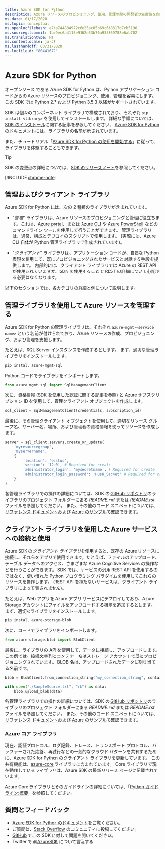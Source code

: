```yaml
---
title: Azure SDK for Python
description: Azure リソースのプロビジョニング、使用、管理の際の開発者の生産性を向上させる、Azure SDK for Python の機能の概要。
ms.date: 03/17/2020
ms.topic: conceptual
ms.openlocfilehash: a7fa744884972c6e25ac85b69c6b8317d7cb5190
ms.sourcegitcommit: 1bd9ec6a4115e9162e33b76a933869788e6ab702
ms.translationtype: HT
ms.contentlocale: ja-JP
ms.lasthandoff: 03/31/2020
ms.locfileid: "80441677"
---
```

# <a name="azure-sdk-for-python"></a>Azure SDK for Python

オープンソース である Azure SDK for Python は、Python アプリケーション コードからの Azure リソースのプロビジョニング、使用、管理を容易にします。 この SDK では Python 2.7 および Python 3.5.3 以降がサポートされています。

SDK は個々のコンポーネント ライブラリで構成されており、それぞれ `pip install <library>` を使用してインストールします。 詳細な手順については、[SDK のインストール](azure-sdk-install.md)に関する記事を参照してください。 [Azure SDK for Python のドキュメント](https://azure.github.io/azure-sdk-for-python/)には、ライブラリの名前が示されています。

また、チュートリアル「[Azure SDK for Python の使用を開始する](azure-sdk-get-started.yml)」に従って、ライブラリを体験することもできます。

> [!TIP]
> SDK の変更点の詳細については、[SDK のリリースノート](https://azure.github.io/azure-sdk/)を参照してください。

[!INCLUDE [chrome-note](includes/chrome-note.md)]

## <a name="management-and-client-libraries"></a>管理およびクライアント ライブラリ

Azure SDK for Python には、次の 2 種類のライブラリが含まれています。

- "*管理*" ライブラリは、Azure リソースのプロビジョニングと管理に役立ちます。これは、[Azure portal](https://portal.azure.com)、または [Azure CLI](https://docs.microsoft.com/cli/azure/install-azure-cli) や [Azure PowerShell](https://docs.microsoft.com/powershell/azure/) などのコマンドライン ツールを使用して行うことができます。 管理ライブラリは、通常、構成とデプロイのスクリプトで使用します。 (実際には、Azure CLI 自体が Python 管理ライブラリで作成されています)。

- "*クライアント*" ライブラリは、アプリケーション コードが、自然な Python 表現を使用して、既にプロビジョニングされたサービスと対話する手段を提供します。 内部的には、クライアント ライブラリでは Azure の REST API が使用されていますが、SDK を使用することで REST の詳細について心配する必要はなくなります。

以下のセクションでは、各カテゴリの詳細と例について説明します。

## <a name="manage-azure-resources-with-management-libraries"></a>管理ライブラリを使用して Azure リソースを管理する

Azure SDK for Python の管理ライブラリは、それぞれ `azure-mgmt-<service name>` という名前が付けられており、Azure リソースの作成、プロビジョニング、および管理を支援します。

たとえば、SQL Server インスタンスを作成するとします。 まず、適切な管理ライブラリをインストールします。

```bash
pip install azure-mgmt-sql
```

Python コードでライブラリをインポートします。

```python
from azure.mgmt.sql import SqlManagementClient
```

次に、資格情報 ([SDK を使用した認証](azure-sdk-authenticate.md)に関する記事を参照) と Azure サブスクリプション ID を使用して、管理クライアント オブジェクトを作成します。

```python
sql_client = SqlManagementClient(credentials, subscription_id)
```

最後に、その管理クライアント オブジェクトを使用して、適切なリソース グループ名、サーバー名、場所、および管理者の資格情報を使ってリソースを作成します。

```python
server = sql_client.servers.create_or_update(
    'myresourcegroup',
    'myservername',
    {
        'location': 'eastus',
        'version': '12.0', # Required for create
        'administrator_login': 'mysecretname', # Required for create
        'administrator_login_password': 'HusH_Sec4et' # Required for create
    }
)
```

各管理ライブラリでの操作の詳細については、SDK の [GitHub リポジトリ](https://github.com/Azure/azure-sdk-for-python/tree/master/sdk)のライブラリのプロジェクト フォルダーにある *README.md* または *README.rst* ファイルを参照してください。 また、その他のコード スニペットについては、[リファレンス ドキュメント](/python/api?view=azure-python)および [Azure のサンプル](https://docs.microsoft.com/samples/browse/?languages=python&products=azure)で確認できます。

## <a name="connect-and-use-azure-services-with-client-libraries"></a>クライアント ライブラリを使用した Azure サービスへの接続と使用

Azure SDK の*クライアント ライブラリ*を使用すると、既存の Azure リソースに接続し、それらをアプリで使用できます。たとえば、ファイルのアップロード、テーブル データへのアクセス、さまざまな Azure Cognitive Services の操作などを行うことができます。 SDK では、サービスの汎用 REST API を使用するのではなく、使い慣れた Python プログラミング パラダイムを使用してこれらのリソースを操作します。 (REST API を持たないサービスは、クライアント ライブラリによって表されません)。

たとえば、Web アプリを Azure アプリ サービスにデプロイしており、Azure Storage アカウントにファイルをアップロードする機能を追加するとします。 まず、適切なライブラリをインストールします。

```bash
pip install azure-storage-blob
```

次に、コードでライブラリをインポートします。

```python
from azure.storage.blob import BlobClient
```

最後に、ライブラリの API を使用して、データに接続し、アップロードします。 この例では、接続文字列とコンテナー名はストレージ アカウントで既にプロビジョニングされています。 BLOB 名は、アップロードされたデータに割り当てる名前です。

```python
blob = BlobClient.from_connection_string("my_connection_string", container="mycontainer", blob="my_blob")

with open("./SampleSource.txt", "rb") as data:
    blob.upload_blob(data)
```

各管理ライブラリでの操作の詳細については、SDK の [GitHub リポジトリ](https://github.com/Azure/azure-sdk-for-python/tree/master/sdk)のライブラリのプロジェクト フォルダーにある *README.md* または *README.rst* ファイルを参照してください。 また、その他のコード スニペットについては、[リファレンス ドキュメント](/python/api?view=azure-python)および [Azure のサンプル](https://docs.microsoft.com/samples/browse/?languages=python&products=azure)で確認できます。

### <a name="the-azure-core-library"></a>Azure コア ライブラリ

現在、認証プロトコル、ログ記録、トレース、トランスポート プロトコル、バッファーされた応答、再試行などの一般的なクラウド パターンを共有するために、Azure SDK for Python のクライアント ライブラリを更新しています。 この共有機能は、[azure-core](https://github.com/Azure/azure-sdk-for-python/tree/master/sdk/core/azure-core) ライブラリに含まれています。 Core ライブラリで現在動作しているライブラリは、[Azure SDK の最新リリース](https://azure.github.io/azure-sdk/releases/latest/#python-packages) ページに記載されています。

Azure Core ライブラリとそのガイドラインの詳細については、「[Python ガイドライン:概要](https://azure.github.io/azure-sdk/python_introduction.html)」を参照してください。

## <a name="get-help-and-give-feedback"></a>質問とフィードバック

- [Azure SDK for Python のドキュメント](https://aka.ms/python-docs)をご覧ください。
- ご質問は、[Stack Overflow](https://stackoverflow.com/questions/tagged/azure-sdk-python) のコミュニティに投稿してください。
- [GitHub](https://github.com/Azure/azure-sdk-for-python/issues) でこの SDK に対して問題を開いてください。
- Twitter で [@AzureSDK](https://twitter.com/AzureSdk/) について言及する
